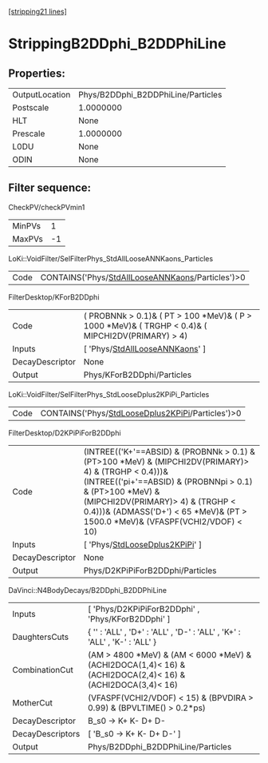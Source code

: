 [[stripping21 lines]](./stripping21-index)

# StrippingB2DDphi_B2DDPhiLine

## Properties:

|                |                                    |
|----------------|------------------------------------|
| OutputLocation | Phys/B2DDphi_B2DDPhiLine/Particles |
| Postscale      | 1.0000000                          |
| HLT            | None                               |
| Prescale       | 1.0000000                          |
| L0DU           | None                               |
| ODIN           | None                               |

## Filter sequence:

CheckPV/checkPVmin1

|        |     |
|--------|-----|
| MinPVs | 1   |
| MaxPVs | -1  |

LoKi::VoidFilter/SelFilterPhys_StdAllLooseANNKaons_Particles

|      |                                                                                                        |
|------|--------------------------------------------------------------------------------------------------------|
| Code | CONTAINS('Phys/[StdAllLooseANNKaons](./stripping21-commonparticles-stdalllooseannkaons)/Particles')\>0 |

FilterDesktop/KForB2DDphi

|                 |                                                                                                        |
|-----------------|--------------------------------------------------------------------------------------------------------|
| Code            | ( PROBNNk \> 0.1)& ( PT \> 100 \*MeV)& ( P \> 1000 \*MeV)& ( TRGHP \< 0.4)& ( MIPCHI2DV(PRIMARY) \> 4) |
| Inputs          | [ 'Phys/[StdAllLooseANNKaons](./stripping21-commonparticles-stdalllooseannkaons)' ]                  |
| DecayDescriptor | None                                                                                                   |
| Output          | Phys/KForB2DDphi/Particles                                                                             |

LoKi::VoidFilter/SelFilterPhys_StdLooseDplus2KPiPi_Particles

|      |                                                                                                        |
|------|--------------------------------------------------------------------------------------------------------|
| Code | CONTAINS('Phys/[StdLooseDplus2KPiPi](./stripping21-commonparticles-stdloosedplus2kpipi)/Particles')\>0 |

FilterDesktop/D2KPiPiForB2DDphi

|                 |                                                                                                                                                                                                                                                                                                    |
|-----------------|----------------------------------------------------------------------------------------------------------------------------------------------------------------------------------------------------------------------------------------------------------------------------------------------------|
| Code            | (INTREE(('K+'==ABSID) & (PROBNNk \> 0.1) & (PT\>100 \*MeV) & (MIPCHI2DV(PRIMARY)\> 4) & (TRGHP \< 0.4)))& (INTREE(('pi+'==ABSID) & (PROBNNpi \> 0.1) & (PT\>100 \*MeV) & (MIPCHI2DV(PRIMARY)\> 4) & (TRGHP \< 0.4)))& (ADMASS('D+') \< 65 \*MeV)& (PT \> 1500.0 \*MeV)& (VFASPF(VCHI2/VDOF) \< 10) |
| Inputs          | [ 'Phys/[StdLooseDplus2KPiPi](./stripping21-commonparticles-stdloosedplus2kpipi)' ]                                                                                                                                                                                                              |
| DecayDescriptor | None                                                                                                                                                                                                                                                                                               |
| Output          | Phys/D2KPiPiForB2DDphi/Particles                                                                                                                                                                                                                                                                   |

DaVinci::N4BodyDecays/B2DDphi_B2DDPhiLine

|                  |                                                                                                                 |
|------------------|-----------------------------------------------------------------------------------------------------------------|
| Inputs           | [ 'Phys/D2KPiPiForB2DDphi' , 'Phys/KForB2DDphi' ]                                                             |
| DaughtersCuts    | { '' : 'ALL' , 'D+' : 'ALL' , 'D-' : 'ALL' , 'K+' : 'ALL' , 'K-' : 'ALL' }                                      |
| CombinationCut   | (AM \> 4800 \*MeV) & (AM \< 6000 \*MeV) & (ACHI2DOCA(1,4)\< 16) & (ACHI2DOCA(2,4)\< 16) & (ACHI2DOCA(3,4)\< 16) |
| MotherCut        | (VFASPF(VCHI2/VDOF) \< 15) & (BPVDIRA \> 0.99) & (BPVLTIME() \> 0.2\*ps)                                        |
| DecayDescriptor  | B_s0 -\> K+ K- D+ D-                                                                                            |
| DecayDescriptors | [ 'B_s0 -\> K+ K- D+ D-' ]                                                                                    |
| Output           | Phys/B2DDphi_B2DDPhiLine/Particles                                                                              |
